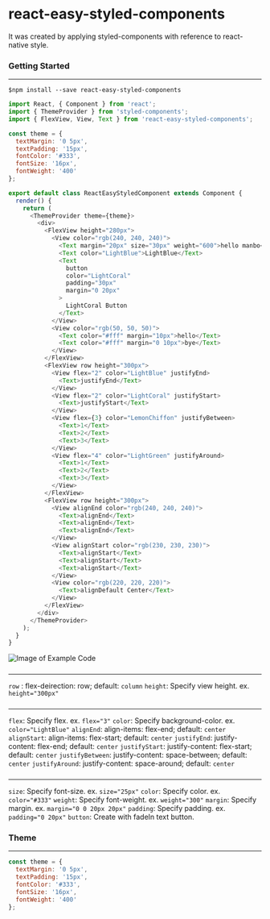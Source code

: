 # react-easy-styled-components

It was created by applying styled-components with reference to react-native style.

### Getting Started
---
```
$npm install --save react-easy-styled-components
```
```javascript
import React, { Component } from 'react';
import { ThemeProvider } from 'styled-components';
import { FlexView, View, Text } from 'react-easy-styled-components';

const theme = {
  textMargin: '0 5px',
  textPadding: '15px',
  fontColor: '#333',
  fontSize: '16px',
  fontWeight: '400'
};

export default class ReactEasyStyledComponent extends Component {
  render() {
    return (
      <ThemeProvider theme={theme}>
        <div>
          <FlexView height="280px">
            <View color="rgb(240, 240, 240)">
              <Text margin="20px" size="30px" weight="600">hello manbo</Text>
              <Text color="LightBlue">LightBlue</Text>
              <Text
                button
                color="LightCoral"
                padding="30px"
                margin="0 20px"
              >
                LightCoral Button
              </Text>
            </View>
            <View color="rgb(50, 50, 50)">
              <Text color="#fff" margin="10px">hello</Text>
              <Text color="#fff" margin="0 10px">bye</Text>
            </View>
          </FlexView>
          <FlexView row height="300px">
            <View flex="2" color="LightBlue" justifyEnd>
              <Text>justifyEnd</Text>
            </View>
            <View flex="2" color="LightCoral" justifyStart>
              <Text>justifyStart</Text>
            </View>
            <View flex={3} color="LemonChiffon" justifyBetween>
              <Text>1</Text>
              <Text>2</Text>
              <Text>3</Text>
            </View>
            <View flex="4" color="LightGreen" justifyAround>
              <Text>1</Text>
              <Text>2</Text>
              <Text>3</Text>
            </View>
          </FlexView>
          <FlexView row height="300px">
            <View alignEnd color="rgb(240, 240, 240)">
              <Text>alignEnd</Text>
              <Text>alignEnd</Text>
              <Text>alignEnd</Text>
            </View>
            <View alignStart color="rgb(230, 230, 230)">
              <Text>alignStart</Text>
              <Text>alignStart</Text>
              <Text>alignStart</Text>
            </View>
            <View color="rgb(220, 220, 220)">
              <Text>alignDefault Center</Text>
            </View>
          </FlexView>
        </div>
      </ThemeProvider>
    );
  }
}
```

![Image of Example Code](https://firebasestorage.googleapis.com/v0/b/npm-storage.appspot.com/o/react-easy-styled-components.png?alt=media&token=6c9b0823-3be1-405b-803c-2ce3ef281a49)

### <FlexView />
---
`row` : flex-deirection: row; default: `column`
`height`: Specify view height. ex. `height="300px"`

### <View />
---
`flex`: Specify flex. ex. `flex="3"`
`color`: Specify background-color. ex. `color="LightBlue"`
`alignEnd`: align-items: flex-end; default: `center`
`alignStart`: align-items: flex-start; default: `center`
`justifyEnd`: justify-content: flex-end; default: `center`
`justifyStart`: justify-content: flex-start; default: `center`
`justifyBetween`: justify-content: space-between; default: `center`
`justifyAround`: justify-content: space-around; default: `center`

### <Text />
---
`size`: Specify font-size. ex. `size="25px"`
`color`: Specify color. ex. `color="#333"`
`weight`: Specify font-weight. ex. `weight="300"`
`margin`: Specify margin. ex. `margin="0 0 20px 20px"`
`padding`: Specify padding. ex. `padding="0 20px"`
`button`: Create with fadeIn text button.

### Theme
---
```javascript
const theme = {
  textMargin: '0 5px',
  textPadding: '15px',
  fontColor: '#333',
  fontSize: '16px',
  fontWeight: '400'
};
```
